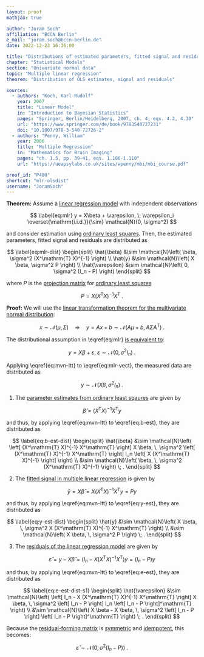```yaml
---
layout: proof
mathjax: true

author: "Joram Soch"
affiliation: "BCCN Berlin"
e_mail: "joram.soch@bccn-berlin.de"
date: 2022-12-23 16:36:00

title: "Distributions of estimated parameters, fitted signal and residuals in multiple linear regression upon ordinary least squares"
chapter: "Statistical Models"
section: "Univariate normal data"
topic: "Multiple linear regression"
theorem: "Distribution of OLS estimates, signal and residuals"

sources:
  - authors: "Koch, Karl-Rudolf"
    year: 2007
    title: "Linear Model"
    in: "Introduction to Bayesian Statistics"
    pages: "Springer, Berlin/Heidelberg, 2007, ch. 4, eqs. 4.2, 4.30"
    url: "https://www.springer.com/de/book/9783540727231"
    doi: "10.1007/978-3-540-72726-2"
  - authors: "Penny, William"
    year: 2006
    title: "Multiple Regression"
    in: "Mathematics for Brain Imaging"
    pages: "ch. 1.5, pp. 39-41, eqs. 1.106-1.110"
    url: "https://ueapsylabs.co.uk/sites/wpenny/mbi/mbi_course.pdf"

proof_id: "P400"
shortcut: "mlr-olsdist"
username: "JoramSoch"
---
```



**Theorem:** Assume a [linear regression model](/D/mlr) with independent observations

$$ \label{eq:mlr}
y = X\beta + \varepsilon, \; \varepsilon_i \overset{\mathrm{i.i.d.}}{\sim} \mathcal{N}(0, \sigma^2)
$$

and consider estimation using [ordinary least squares](/P/mlr-ols). Then, the estimated parameters, fitted signal and residuals are distributed as

$$ \label{eq:mlr-dist}
\begin{split}
\hat{\beta} &\sim \mathcal{N}\left( \beta, \sigma^2 (X^\mathrm{T} X)^{-1} \right) \\
\hat{y} &\sim \mathcal{N}\left( X \beta, \sigma^2 P \right) \\
\hat{\varepsilon} &\sim \mathcal{N}\left( 0, \sigma^2 (I_n - P) \right)
\end{split}
$$

where $P$ is the [projection matrix](/D/pmat) for [ordinary least squares](/P/mlr-ols)

$$ \label{eq:mlr-pmat}
P = X (X^\mathrm{T} X)^{-1} X^\mathrm{T} \; .
$$


**Proof:** We will use the [linear transformation theorem for the multivariate normal distribution](/P/mvn-ltt):

$$ \label{eq:mvn-ltt}
x \sim \mathcal{N}(\mu, \Sigma) \quad \Rightarrow \quad y = Ax + b \sim \mathcal{N}(A\mu + b, A \Sigma A^\mathrm{T}) \; .
$$

The distributional assumption in \eqref{eq:mlr} [is equivalent to](/P/mvn-ind):

$$ \label{eq:mlr-vect}
y = X\beta + \varepsilon, \; \varepsilon \sim \mathcal{N}(0, \sigma^2 I_n) \; .
$$

Applying \eqref{eq:mvn-ltt} to \eqref{eq:mlr-vect}, the measured data are distributed as

$$ \label{eq:y-dist}
y \sim \mathcal{N}\left( X \beta, \sigma^2 I_n \right) \; .
$$

1) The [parameter estimates from ordinary least sqaures](/P/mlr-ols) are given by

$$ \label{eq:b-est}
\hat{\beta} = (X^\mathrm{T} X)^{-1} X^\mathrm{T} y
$$

and thus, by applying \eqref{eq:mvn-ltt} to \eqref{eq:b-est}, they are distributed as

$$ \label{eq:b-est-dist}
\begin{split}
\hat{\beta} &\sim \mathcal{N}\left( \left[ (X^\mathrm{T} X)^{-1} X^\mathrm{T} \right] X \beta, \, \sigma^2 \left[ (X^\mathrm{T} X)^{-1} X^\mathrm{T} \right] I_n \left[ X (X^\mathrm{T} X)^{-1} \right] \right) \\
&\sim \mathcal{N}\left( \beta, \, \sigma^2 (X^\mathrm{T} X)^{-1} \right) \; .
\end{split}
$$

2) The [fitted signal in multiple linear regression](/P/mlr-mat) is given by

$$ \label{eq:y-est}
\hat{y} = X \hat{\beta} = X (X^\mathrm{T} X)^{-1} X^\mathrm{T} y = P y
$$

and thus, by applying \eqref{eq:mvn-ltt} to \eqref{eq:y-est}, they are distributed as

$$ \label{eq:y-est-dist}
\begin{split}
\hat{y} &\sim \mathcal{N}\left( X \beta, \, \sigma^2 X (X^\mathrm{T} X)^{-1} X^\mathrm{T} \right) \\
&\sim \mathcal{N}\left( X \beta, \, \sigma^2 P \right) \; .
\end{split}
$$

3) The [residuals of the linear regression model](/P/mlr-mat) are given by

$$ \label{eq:e-est}
\hat{\varepsilon} = y - X \hat{\beta} = \left( I_n - X (X^\mathrm{T} X)^{-1} X^\mathrm{T} \right) y = \left( I_n - P \right) y
$$

and thus, by applying \eqref{eq:mvn-ltt} to \eqref{eq:e-est}, they are distributed as

$$ \label{eq:e-est-dist-s1}
\begin{split}
\hat{\varepsilon} &\sim \mathcal{N}\left( \left[ I_n - X (X^\mathrm{T} X)^{-1} X^\mathrm{T} \right] X \beta, \, \sigma^2 \left[ I_n - P \right] I_n \left[ I_n - P \right]^\mathrm{T} \right) \\
&\sim \mathcal{N}\left( X \beta - X \beta, \, \sigma^2 \left[ I_n - P \right] \left[ I_n - P \right]^\mathrm{T} \right) \; .
\end{split}
$$

Because the [residual-forming matrix](/D/rfm) is [symmetric](/P/mlr-symm) and [idempotent](/P/mlr-idem), this becomes:

$$ \label{eq:e-est-dist-s2}
\hat{\varepsilon} \sim \mathcal{N}\left( 0, \sigma^2 (I_n - P) \right) \; .
$$